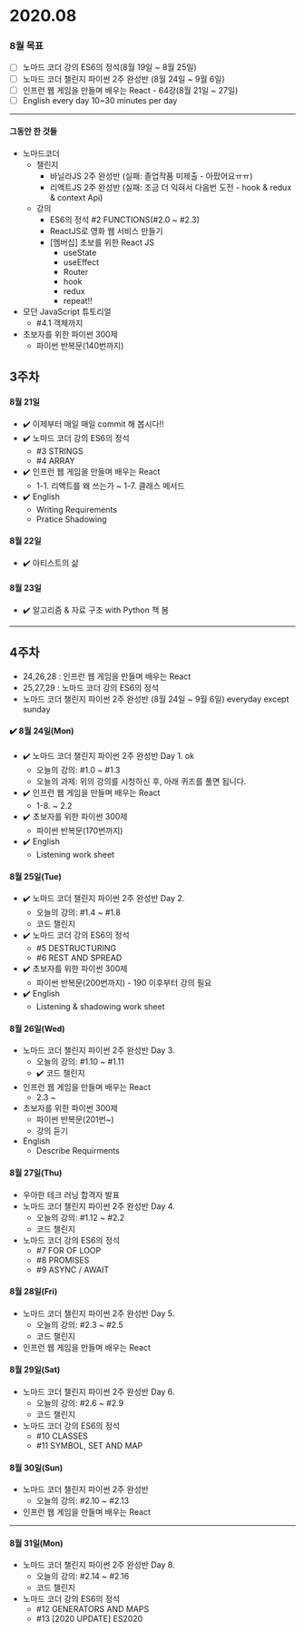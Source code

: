 # 2020.08
### 8월 목표
- [ ] 노마드 코더 강의 ES6의 정석(8월 19일 ~ 8월 25일)
- [ ] 노마드 코더 챌린지 파이썬 2주 완성반 (8월 24일 ~ 9월 6일)
- [ ] 인프런 웹 게임을 만들며 배우는 React - 64강(8월 21일 ~ 27일)
- [ ] English every day 10~30 minutes per day

***
#### 그동안 한 것들
- 노마드코더
  - 챌린지 
    - 바닐라JS 2주 완성반 (실패: 졸업작품 미제출 - 아팠어요ㅠㅠ)
    - 리액트JS 2주 완성반 (실패: 조금 더 익혀서 다음번 도전 - hook & redux & context Api)
  - 강의
    - ES6의 정석 #2 FUNCTIONS(#2.0 ~ #2.3)
    - ReactJS로 영화 웹 서비스 만들기      
    - [멤버십] 초보를 위한 React JS  
      - useState
      - useEffect
      - Router
      - hook
      - redux    
      - repeat!!
- 모던 JavaScript 튜토리얼
  - #4.1 객체까지
- 초보자를 위한 파이썬 300제
  - 파이썬 반복문(140번까지)  
  
## 3주차

#### 8월 21일
- ✔️ 이제부터 매일 매일 commit 해 봅시다!!
- ✔️ 노마드 코더 강의 ES6의 정석
  - #3 STRINGS
  - #4 ARRAY
- ✔️ 인프런 웹 게임을 만들며 배우는 React
  - 1-1. 리액트를 왜 쓰는가 ~ 1-7. 클래스 메서드
- ✔️ English
  - Writing Requirements
  - Pratice Shadowing

#### 8월 22일
- ✔️ 아티스트의 삶

#### 8월 23일
- ✔️ 알고리즘 & 자료 구조 with Python 책 봄

***
## 4주차
- 24,26,28 : 인프런 웹 게임을 만들며 배우는 React
- 25,27,29 : 노마드 코더 강의 ES6의 정석
- 노마드 코더 챌린지 파이썬 2주 완성반 (8월 24일 ~ 9월 6일) everyday except sunday

#### ✔️ 8월 24일(Mon)
- ✔️ 노마드 코더 챌린지 파이썬 2주 완성반 Day 1. ok
  - 오늘의 강의: #1.0 ~ #1.3
  - 오늘의 과제: 위의 강의를 시청하신 후, 아래 퀴즈를 풀면 됩니다.
- ✔️ 인프런 웹 게임을 만들며 배우는 React
  - 1-8. ~ 2.2
- ✔️ 초보자를 위한 파이썬 300제
  - 파이썬 반복문(170번까지)
- ✔️ English  
  - Listening work sheet
  
  
#### 8월 25일(Tue)
- ✔️ 노마드 코더 챌린지 파이썬 2주 완성반 Day 2.  
  - 오늘의 강의: #1.4 ~ #1.8
  - 코드 챌린지
- ✔️ 노마드 코더 강의 ES6의 정석
  - #5 DESTRUCTURING
  - #6 REST AND SPREAD  
- ✔️ 초보자를 위한 파이썬 300제
  - 파이썬 반복문(200번까지) - 190 이후부터 강의 필요 
- ✔️ English  
  - Listening & shadowing work sheet

#### 8월 26일(Wed)
- 노마드 코더 챌린지 파이썬 2주 완성반 Day 3.  
  - 오늘의 강의: #1.10 ~ #1.11
  - ✔️ 코드 챌린지
- 인프런 웹 게임을 만들며 배우는 React
  - 2.3 ~ 
- 초보자를 위한 파이썬 300제
  - 파이썬 반복문(201번~)
  - 강의 듣기
- English  
  - Describe Requirments
  
#### 8월 27일(Thu)
- 우아한 테크 러닝 합격자 발표
- 노마드 코더 챌린지 파이썬 2주 완성반 Day 4.  
  - 오늘의 강의: #1.12 ~ #2.2
  - 코드 챌린지
- 노마드 코더 강의 ES6의 정석  
  - #7 FOR OF LOOP
  - #8 PROMISES
  - #9 ASYNC / AWAIT
#### 8월 28일(Fri)
- 노마드 코더 챌린지 파이썬 2주 완성반 Day 5.  
  - 오늘의 강의: #2.3 ~ #2.5
  - 코드 챌린지
- 인프런 웹 게임을 만들며 배우는 React

#### 8월 29일(Sat)
- 노마드 코더 챌린지 파이썬 2주 완성반 Day 6.  
  - 오늘의 강의: #2.6 ~ #2.9
  - 코드 챌린지
- 노마드 코더 강의 ES6의 정석  
  - #10 CLASSES
  - #11 SYMBOL, SET AND MAP
#### 8월 30일(Sun)
- 노마드 코더 챌린지 파이썬 2주 완성반
  - 오늘의 강의: #2.10 ~ #2.13
- 인프런 웹 게임을 만들며 배우는 React
  
***
#### 8월 31일(Mon)
- 노마드 코더 챌린지 파이썬 2주 완성반 Day 8.  
  - 오늘의 강의: #2.14 ~ #2.16
  - 코드 챌린지
- 노마드 코더 강의 ES6의 정석  
  - #12 GENERATORS AND MAPS
  - #13 [2020 UPDATE] ES2020
